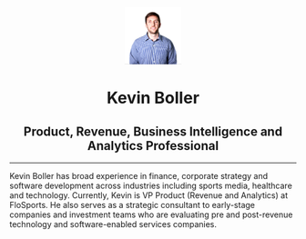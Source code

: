 
<center>
<img src="/assets/img/Flo_headshot.png" alt="Kevin Boller" height="100" width="100">

<h1>Kevin Boller</h1>

<h2>Product, Revenue, Business Intelligence and Analytics Professional</h2>
</center>

<hr>

<p> Kevin Boller has broad experience in finance, corporate strategy and software development across industries including sports media, healthcare and technology. Currently, Kevin is VP Product (Revenue and Analytics) at FloSports. He also serves as a strategic consultant to early-stage companies and investment teams who are evaluating pre and post-revenue technology and software-enabled services companies. </p>


